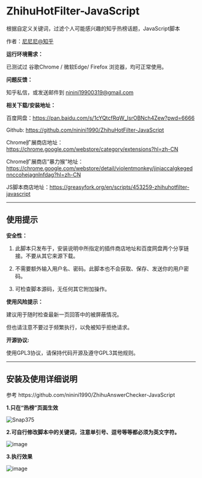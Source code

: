 # ZhihuHotFilter-JavaScript
根据自定义关键词，过滤个人可能感兴趣的知乎热榜话题，JavaScript脚本<p>
作者：<a href="https://www.zhihu.com/people/nidaye2" target="_blank">尼尼尼@知乎</a><p>

**运行环境需求：**<p>
已测试过 谷歌Chrome / 微软Edge/ Firefox 浏览器，均可正常使用。<p>

**问题反馈：**<p>
知乎私信，或发送邮件到 ninini19900319@gmail.com

**相关下载/安装地址：**<p>
百度网盘：https://pan.baidu.com/s/1cYQtcfRqW_IsrOBNch4Zew?pwd=6666 <p>
Github: https://github.com/ninini1990/ZhihuHotFilter-JavaScript <p>
Chrome扩展商店地址：https://chrome.google.com/webstore/category/extensions?hl=zh-CN <p>
Chrome扩展商店“暴力猴”地址：https://chrome.google.com/webstore/detail/violentmonkey/jinjaccalgkegednnccohejagnlnfdag?hl=zh-CN  <p>
JS脚本商店地址：https://greasyfork.org/en/scripts/453259-zhihuhotfilter-javascript

---
<h2>使用提示</h2> <p>

**安全性：**<p>
1. 此脚本只发布于，安装说明中所指定的插件商店地址和百度网盘两个分享链接。不要从其它来源下载。<p>
2. 不需要额外输入用户名、密码。此脚本也不会获取、保存、发送你的用户密码。<p>
3. 可检查脚本源码，无任何其它附加操作。<p>

**使用风险提示：**<p>
建议用于随时检查最新一页回答中的被屏蔽情况。<p>
但也请注意不要过于频繁执行，以免被知乎拒绝请求。<p>

**开源协议:**<p>
使用GPL3协议，请保持代码开源及遵守GPL3其他规则。<p>

---
<h2>安装及使用详细说明</h2><p>
参考 https://github.com/ninini1990/ZhihuAnswerChecker-JavaScript <p>
  
<b>1.只在“热榜”页面生效</b><p>  
  
![Snap375](https://user-images.githubusercontent.com/112439804/196351605-fc68f446-5153-4a1b-ac14-e41342d1ce92.jpg) <p>
  
<b>2.可自行修改脚本中的关键词，注意单引号、逗号等等都必须为英文字符。</b><p>
    
![image](https://user-images.githubusercontent.com/112439804/196351010-9af5c9a8-30ab-4e7e-8c19-290cae042452.png)<p>
  
<b>3.执行效果</b><p>
 
![image](https://user-images.githubusercontent.com/112439804/196351324-c98fdf7a-9b5d-4754-a6c3-c72f2f5f2ead.png)<p>
  

  <p>
  
